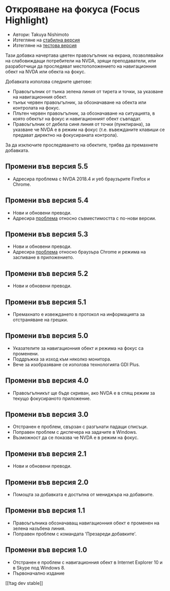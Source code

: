 # Открояване на фокуса (Focus Highlight) #

* Автори: Takuya Nishimoto
* Изтегляне на [стабилна версия][2]
* Изтегляне на [тестова версия][1]

Тази добавка начертава цветен правоъгълник на екрана, позволявайки на
слабовиждащи потребители на NVDA, зрящи преподаватели, или разработчици да
проследяват местоположението на навигационния обект на NVDA или обекта на
фокус.

Добавката използва следните цветове:

* Правоъгълник от тънка зелена линия от тирета и точки, за указване на
  навигационния обект.
* тънък червен правоъгълник, за обозначаване на обекта или контролата на
  фокус.
* Плътен червен правоъгълник, за обозначаване на ситуацията, в която обектът
  на фокус и навигационният обект съвпадат.
* Правоъгълник от дебела синя линия от точки (пунктирана), за указване че
  NVDA е в режим на фокус (т.е. въвежданите клавиши се предават директно на
  фокусираната контрола).

За да изключите проследяването на обектите, трябва да премахнете добавката.

## Промени във версия 5.5 ##

* Адресира проблема с NVDA 2018.4 и уеб браузърите Firefox и Chrome.

## Промени във версия 5.4 ##

* Нови и обновени преводи.
* Адресира [проблема](https://github.com/nvdajp/focusHighlight/issues/11)
  относно съвместимостта с по-нови версии.

## Промени във версия 5.3 ##

* Нови и обновени преводи.
* Адресира [проблема](https://github.com/nvdajp/focusHighlight/issues/10)
  относно браузъра Chrome и режима на заспиване в приложението.

## Промени във версия 5.2 ##

* Нови и обновени преводи.

## Промени във версия 5.1 ##

* Премахнато е извеждането в протокол на информацията за отстраняване на
  грешки.

## Промени във версия 5.0 ##

* Указателите за навигационния обект и режима на фокус са променени.
* Поддръжка за изход към няколко монитора.
* Вече за изобразяване се използва технологията GDI Plus.

## Промени във версия 4.0 ##

* Правоъгълникът ще бъде скриван, ако NVDA е в спящ режим за текущо
  фокусираното приложение.

## Промени във версия 3.0 ##

* Отстранен е проблем, свързан с разгънати падащи списъци.
* Поправен проблем с диспечера на задачите в Windows.
* Възможност да се показва че NVDA е в режим на фокус.

## Промени във версия 2.1 ##

* Нови и обновени преводи.

## Промени във версия 2.0 ##

* Помощта за добавката е достъпна от мениджъра на добавките.

## Промени във версия 1.1 ##

* Правоъгълника обозначаващ навигационния обект е променен на зелена
  назъбена линия.
* Поправен проблем с командата 'Презареди добавките'.

## Промени във версия 1.0 ##

* Отстранен е проблем с навигационния обект в Internet Explorer 10 и в Skype
  под Windows 8.
* Първоначално издание


[[!tag dev stable]]

[1]: https://addons.nvda-project.org/files/get.php?file=fh-dev

[2]: https://addons.nvda-project.org/files/get.php?file=fh
